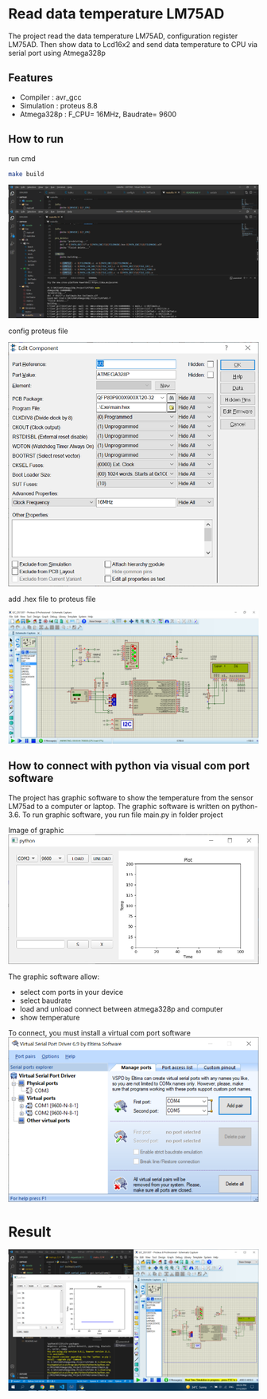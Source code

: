 # Read data temperature LM75AD 

The project read the data temperature LM75AD, configuration register LM75AD. Then show data to Lcd16x2 and send data temperature to CPU via serial port using Atmega328p

## Features

- Compiler : avr_gcc
- Simulation : proteus 8.8
- Atmega328p : F_CPU= 16MHz, Baudrate= 9600

## How to run

run cmd

```sh
make build
```
![image info](./Image/run_make.png)

config proteus file

![image info](./Image/proteus_config.png)

add .hex file to proteus file

![image info](./Image/proteus_simulation.png)

## How to connect with python via visual com port software

The project has graphic software to show the temperature from the sensor LM75ad to a computer or laptop. The graphic software is written on python-3.6. To run graphic software, you run file main.py in folder project

Image of graphic
![image info](./Image/image_of_software.png)

The graphic software allow:
+ select com ports in your device
+ select baudrate 
+ load and unload connect between atmega328p and computer
+ show temperature

To connect, you must install a virtual com port software
![image info](./Image/com_port_simulation.png)

# Result
![image info](./Image/run_proteus_with_python.png)
